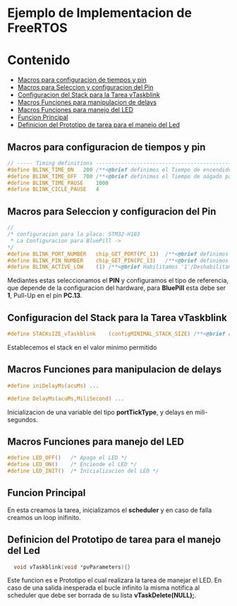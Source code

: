 # Ejemplo de Implementacion de FreeRTOS

# Contenido
* [Macros para configuracion de tiempos y pin](#macros-para-configuracion-de-tiempos-y-pin)
* [Macros para Seleccion y configuracion del Pin](#macros-para-seleccion-y-configuracion-del-pin)
* [Configuracion del Stack para la Tarea vTaskblink](#configuracion-del-stack-para-la-tarea-vtaskblink)
* [Macros Funciones para manipulacion de delays](#macros-funciones-para-manipulacion-de-delays)
* [Macros Funciones para manejo del LED](#macros-funciones-para-manejo-del-led)
* [Funcion Principal](#funcion-principal)
* [Definicion del Prototipo de tarea para el manejo del Led](#definicion-del-prototipo-de-tarea-para-el-manejo-del-led)

## Macros para configuracion de tiempos y pin 
~~~ c   
// ----- Timing definitions -------------------------------------------------
#define BLINK_TIME_ON   200 /**<@brief definimos el Tiempo de encendido para el LED */
#define BLINK_TIME_OFF  700 /**<@brief definimos el Tiempo de aágado para el LED */
#define BLINK_TIME_PAUSE    1000  
#define BLINK_CICLE_PAUSE   4
~~~

## Macros para Seleccion y configuracion del Pin 
~~~ c
//
/* configuracion para la placa: STM32-H103
 * La Configuracion para BluePill ->
*/
#define BLINK_PORT_NUMBER   chip_GET_PORT(PC_13)  /**<@brief definimos el Puerto para el LED */
#define BLINK_PIN_NUMBER    chip_GET_PIN(PC_13)   /**<@brief definimos el Pin del LED */
#define BLINK_ACTIVE_LOW    (1) /**<@brief Habilitamos '1'/Deshabilitamos '0' el pull up del LED*/
~~~
Mediantes estas seleccionamos el **PIN** y configuramos el tipo de referencia, que depende de la configuracion del hardware, para **BluePill** esta debe ser **1**, Pull-Up en el pin **PC.13**.

## Configuracion del Stack para la Tarea vTaskblink
~~~ c
#define STACKsIZE_vTaskblink    (configMINIMAL_STACK_SIZE) /**<@brief definimos el tamaño del STACK de memoria para la tarea que maneja del LED */
~~~
Establecemos el stack en el valor minimo permitido


## Macros Funciones para manipulacion de delays
~~~ c
#define iniDelayMs(acuMs) ...

#define DelayMs(acuMs,MiliSecond) ...
~~~
Inicializacion de una variable del tipo **portTickType**, y delays en mili-segundos.


## Macros Funciones para manejo del LED
~~~ c
#define LED_OFF()   /* Apaga el LED */
#define LED_ON()    /* Enciende el LED */
#define LED_INIT()  /* Inicializacion del LED */
~~~

## Funcion Principal 
En esta creamos la tarea, inicializamos el **scheduler** y en caso de falla creamos un loop inifinito.


## Definicion del Prototipo de tarea para el manejo del Led
~~~ c 
  void vTaskblink(void *pvParameters){}
~~~ 
Este funcion es e Prototipo el cual realizara la tarea de manejar el LED. En caso de una salida inesperada el bucle infinito la misma notifica al scheduler que debe ser borrada de su lista **vTaskDelete(NULL);**.
